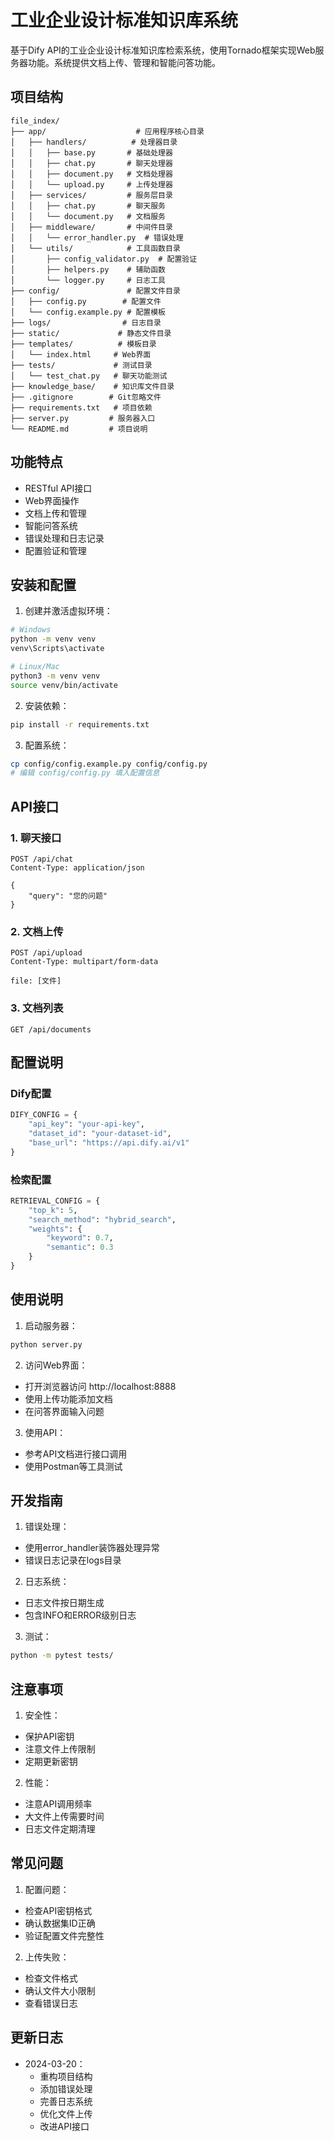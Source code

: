 # 工业企业设计标准知识库系统

基于Dify API的工业企业设计标准知识库检索系统，使用Tornado框架实现Web服务器功能。系统提供文档上传、管理和智能问答功能。

## 项目结构

```
file_index/
├── app/                    # 应用程序核心目录
│   ├── handlers/          # 处理器目录
│   │   ├── base.py       # 基础处理器
│   │   ├── chat.py       # 聊天处理器
│   │   ├── document.py   # 文档处理器
│   │   └── upload.py     # 上传处理器
│   ├── services/         # 服务层目录
│   │   ├── chat.py       # 聊天服务
│   │   └── document.py   # 文档服务
│   ├── middleware/       # 中间件目录
│   │   └── error_handler.py  # 错误处理
│   └── utils/            # 工具函数目录
│       ├── config_validator.py  # 配置验证
│       ├── helpers.py    # 辅助函数
│       └── logger.py     # 日志工具
├── config/               # 配置文件目录
│   ├── config.py        # 配置文件
│   └── config.example.py # 配置模板
├── logs/                # 日志目录
├── static/             # 静态文件目录
├── templates/          # 模板目录
│   └── index.html     # Web界面
├── tests/             # 测试目录
│   └── test_chat.py   # 聊天功能测试
├── knowledge_base/    # 知识库文件目录
├── .gitignore        # Git忽略文件
├── requirements.txt   # 项目依赖
├── server.py         # 服务器入口
└── README.md         # 项目说明
```

## 功能特点

- RESTful API接口
- Web界面操作
- 文档上传和管理
- 智能问答系统
- 错误处理和日志记录
- 配置验证和管理

## 安装和配置

1. 创建并激活虚拟环境：
```bash
# Windows
python -m venv venv
venv\Scripts\activate

# Linux/Mac
python3 -m venv venv
source venv/bin/activate
```

2. 安装依赖：
```bash
pip install -r requirements.txt
```

3. 配置系统：
```bash
cp config/config.example.py config/config.py
# 编辑 config/config.py 填入配置信息
```

## API接口

### 1. 聊天接口
```
POST /api/chat
Content-Type: application/json

{
    "query": "您的问题"
}
```

### 2. 文档上传
```
POST /api/upload
Content-Type: multipart/form-data

file: [文件]
```

### 3. 文档列表
```
GET /api/documents
```

## 配置说明

### Dify配置
```python
DIFY_CONFIG = {
    "api_key": "your-api-key",
    "dataset_id": "your-dataset-id",
    "base_url": "https://api.dify.ai/v1"
}
```

### 检索配置
```python
RETRIEVAL_CONFIG = {
    "top_k": 5,
    "search_method": "hybrid_search",
    "weights": {
        "keyword": 0.7,
        "semantic": 0.3
    }
}
```

## 使用说明

1. 启动服务器：
```bash
python server.py
```

2. 访问Web界面：
- 打开浏览器访问 http://localhost:8888
- 使用上传功能添加文档
- 在问答界面输入问题

3. 使用API：
- 参考API文档进行接口调用
- 使用Postman等工具测试

## 开发指南

1. 错误处理：
- 使用error_handler装饰器处理异常
- 错误日志记录在logs目录

2. 日志系统：
- 日志文件按日期生成
- 包含INFO和ERROR级别日志

3. 测试：
```bash
python -m pytest tests/
```

## 注意事项

1. 安全性：
- 保护API密钥
- 注意文件上传限制
- 定期更新密钥

2. 性能：
- 注意API调用频率
- 大文件上传需要时间
- 日志文件定期清理

## 常见问题

1. 配置问题：
- 检查API密钥格式
- 确认数据集ID正确
- 验证配置文件完整性

2. 上传失败：
- 检查文件格式
- 确认文件大小限制
- 查看错误日志

## 更新日志

- 2024-03-20：
  - 重构项目结构
  - 添加错误处理
  - 完善日志系统
  - 优化文件上传
  - 改进API接口
